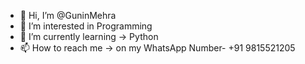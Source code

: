- 👋 Hi, I’m @GuninMehra
- 👀 I’m interested in Programming
- 🌱 I’m currently learning -> Python
- 📫 How to reach me -> on my WhatsApp Number-  +91 9815521205

